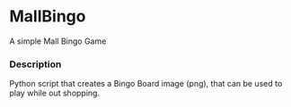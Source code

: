 # MallBingo
A simple Mall Bingo Game


### Description
Python script that creates a Bingo Board image (png), that can be used to play while out shopping.  

